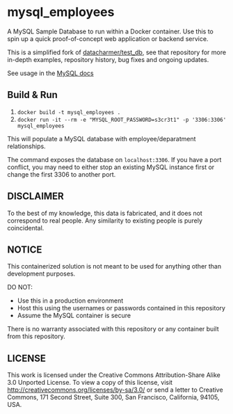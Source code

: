 # mysql_employees

A MySQL Sample Database to run within a Docker container. Use this to spin up a quick proof-of-concept web application or backend service.

This is a simplified fork of [datacharmer/test_db](https://github.com/datacharmer/test_db), see that repository for more in-depth examples, repository history, bug fixes and ongoing updates.

See usage in the [MySQL docs](https://dev.mysql.com/doc/employee/en/index.html)

## Build & Run

1. `docker build -t mysql_employees .`
2. `docker run -it --rm -e "MYSQL_ROOT_PASSWORD=s3cr3t1" -p '3306:3306' mysql_employees`

This will populate a MySQL database with employee/deparatment relationships.

The command exposes the database on `localhost:3306`. If you have a port conflict, you may need to either stop an existing MySQL instance first or change the first 3306 to another port.

## DISCLAIMER

To the best of my knowledge, this data is fabricated, and it does not correspond to real people. 
Any similarity to existing people is purely coincidental.

## NOTICE

This containerized solution is not meant to be used for anything other than development purposes.

DO NOT:

* Use this in a production environment
* Host this using the usernames or passwords contained in this repository
* Assume the MySQL container is secure

There is no warranty associated with this repository or any container built from this repository.

## LICENSE
This work is licensed under the 
Creative Commons Attribution-Share Alike 3.0 Unported License. 
To view a copy of this license, visit 
http://creativecommons.org/licenses/by-sa/3.0/ or send a letter to 
Creative Commons, 171 Second Street, Suite 300, San Francisco, 
California, 94105, USA.


